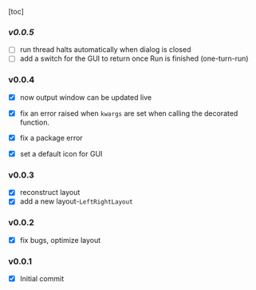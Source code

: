 [toc]

### ***v0.0.5***
- [ ] run thread halts automatically when dialog is closed
- [ ] add a switch for the GUI to return once Run is finished (one-turn-run)

### v0.0.4
- [x] now output window can be updated live
- [x] fix an error raised when `kwargs` are set when calling the decorated function.
- [x] fix a package error
- [x] set a default icon for GUI


### v0.0.3

- [x] reconstruct layout
- [x]  add a new layout-`LeftRightLayout`

### v0.0.2

- [x] fix bugs, optimize layout

### v0.0.1

- [x] Initial commit

